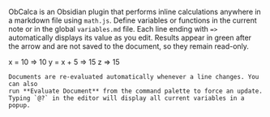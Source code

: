 ObCalca is an Obsidian plugin that performs inline calculations anywhere in a
markdown file using `math.js`. Define variables or functions in the current
note or in the global `variables.md` file. Each line ending with `=>`
automatically displays its value as you edit. Results appear in green after the
arrow and are not saved to the document, so they remain read-only.

x = 10 => 10
y = x + 5 => 15
z => 15
```
Documents are re-evaluated automatically whenever a line changes. You can also
run **Evaluate Document** from the command palette to force an update.
Typing `@?` in the editor will display all current variables in a popup.
